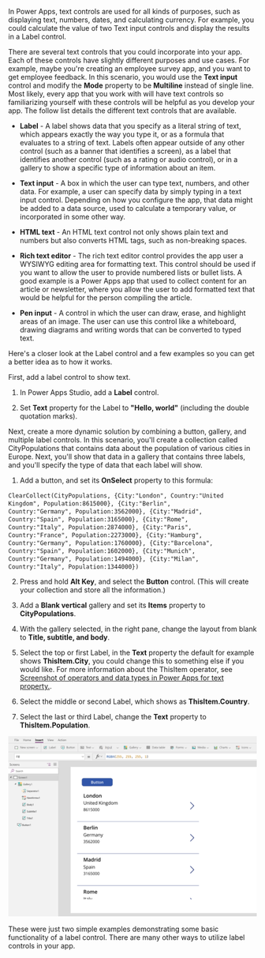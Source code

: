 In Power Apps, text controls are used for all kinds of purposes, such as
displaying text, numbers, dates, and calculating currency.
For example, you could calculate the value of two Text input controls
and display the results in a Label control.

There are several text controls that you could incorporate into your app.
Each of these controls have slightly different purposes and use cases.
For example, maybe you're creating an employee survey app, and you want
to get employee feedback. In this scenario, you would use the **Text
input** control and modify the **Mode** property to be **Multiline**
instead of single line. Most likely, every app that you work with will have
text controls so familiarizing yourself with these controls will be
helpful as you develop your app. The follow list details the different text controls that are
available.

-   **Label** - A label shows data that you specify as a literal string
    of text, which appears exactly the way you type it, or as a formula
    that evaluates to a string of text. Labels often appear outside of
    any other control (such as a banner that identifies a screen), as a
    label that identifies another control (such as a rating or audio
    control), or in a gallery to show a specific type of information
    about an item.

-   **Text input** - A box in which the user can type text, numbers, and
    other data. For example, a user can specify data by simply typing in
    a text input control. Depending on how you configure the app, that
    data might be added to a data source, used to calculate a temporary
    value, or incorporated in some other way.

-   **HTML text** - An HTML text control not only shows plain text and
    numbers but also converts HTML tags, such as non-breaking spaces.

-   **Rich text editor** - The rich text editor control provides the app
    user a WYSIWYG editing area for formatting text. This control should
    be used if you want to allow the user to provide numbered lists or
    bullet lists. A good example is a Power Apps app that used to collect
    content for an article or newsletter, where you allow the user to add
    formatted text that would be helpful for the person compiling the
    article.

-   **Pen input** - A control in which the user can draw, erase, and
    highlight areas of an image. The user can use this control like a
    whiteboard, drawing diagrams and writing words that can be converted
    to typed text.

Here's a closer look at the Label control and a few
examples so you can get a better idea as to how it works.

First, add a label control to show text.

1.  In Power Apps Studio, add a **Label** control.

2.  Set **Text** property for the Label to **\"Hello, world\"** (including
    the double quotation marks).

Next, create a more dynamic solution by combining a button, gallery, and
multiple label controls. In this scenario, you\'ll create a collection
called CityPopulations that contains data about the population of
various cities in Europe. Next, you\'ll show that data in a gallery that
contains three labels, and you\'ll specify the type of data that each
label will show.

1.  Add a button, and set its **OnSelect** property to this formula:

```
ClearCollect(CityPopulations, {City:"London", Country:"United
Kingdom", Population:8615000}, {City:"Berlin",
Country:"Germany", Population:3562000}, {City:"Madrid",
Country:"Spain", Population:3165000}, {City:"Rome",
Country:"Italy", Population:2874000}, {City:"Paris",
Country:"France", Population:2273000}, {City:"Hamburg",
Country:"Germany", Population:1760000}, {City:"Barcelona",
Country:"Spain", Population:1602000}, {City:"Munich",
Country:"Germany", Population:1494000}, {City:"Milan",
Country:"Italy", Population:1344000})
```

2.  Press and hold **Alt Key**, and select the **Button** control. (This
    will create your collection and store all the information.)

3.  Add a **Blank vertical** gallery and set its **Items** property to
    **CityPopulations**.

4.  With the gallery selected, in the right pane, change the layout from
    blank to **Title, subtitle, and body**.

5.  Select the top or first Label, in the **Text** property the default for example shows **ThisItem.City**, you could
    change this to something else if you would like. For more
    information about the ThisItem operator, see
    [Screenshot of operators and data types in Power Apps for text property.](https://docs.microsoft.com/powerapps/maker/canvas-apps/functions/operators).

6.  Select the middle or second Label, which shows as
    **ThisItem.Country**.

7.  Select the last or third Label, change the **Text** property to
    **ThisItem.Population**.

![Screenshot of Gallery Image menu items for text property.](../media/gallery-image.png)

These were just two simple examples demonstrating some basic
functionality of a label control. There are many other ways to utilize
label controls in your app. 
